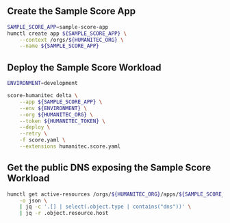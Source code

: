 ## Create the Sample Score App

```bash
SAMPLE_SCORE_APP=sample-score-app
humctl create app ${SAMPLE_SCORE_APP} \
    --context /orgs/${HUMANITEC_ORG} \
    --name ${SAMPLE_SCORE_APP}
```

## Deploy the Sample Score Workload

```bash
ENVIRONMENT=development
```

```bash
score-humanitec delta \
	--app ${SAMPLE_SCORE_APP} \
	--env ${ENVIRONMENT} \
	--org ${HUMANITEC_ORG} \
	--token ${HUMANITEC_TOKEN} \
	--deploy \
	--retry \
	-f score.yaml \
	--extensions humanitec.score.yaml
```

## Get the public DNS exposing the Sample Score Workload

```bash
humctl get active-resources /orgs/${HUMANITEC_ORG}/apps/${SAMPLE_SCORE_APP}/envs/${ENVIRONMENT}/resources \
	-o json \
	| jq -c '.[] | select(.object.type | contains("dns"))' \
    | jq -r .object.resource.host
```